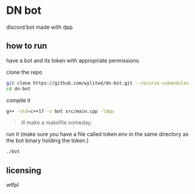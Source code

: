 # DN bot
discord bot made with dpp

## how to run

have a bot and its token with appropriate permissions.

clone the repo

```bash
git clone https://github.com/wylited/dn-bot.git --recurse-submodules
cd dn-bot
```

compile it

```bash
g++ -std=c++17 -o bot src/main.cpp -ldpp
```
> ill make a makefile someday.

run it (make sure you have a file called token.env in the same directory as the bot binary holding the token.)

```bash
./bot
```

## licensing
wtfpl